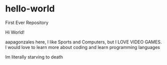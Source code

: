 # hello-world
First Ever Repository

Hi World!

aapagonzales here, I like Sports and Computers, but I LOVE VIDEO GAMES.
I would love to learn more about coding and learn programming languages

Im literally starving to death
